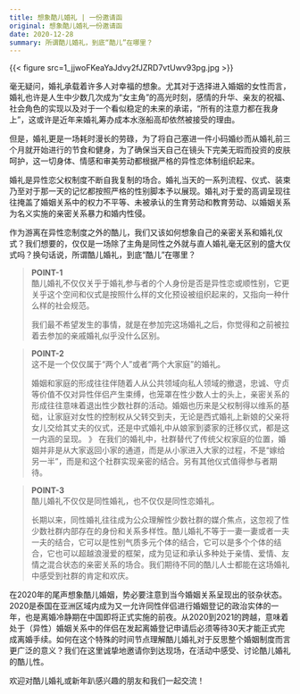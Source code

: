 ```yaml
---
title: 想象酷儿婚礼 | 一份邀请函
original: 想象酷儿婚礼一份邀请函
date: 2020-12-28
summary: 所谓酷儿婚礼，到底“酷儿”在哪里？
---
```


{{< figure src=1_jjwoFKeaYaJdvy2fJZRD7vtUwv93pg.jpg >}}

毫无疑问，婚礼承载着许多人对幸福的想象。尤其对于选择进入婚姻的女性而言，婚礼也许是人生中少数几次成为“女主角”的高光时刻，感情的升华、亲友的祝福、社会角色的实现以及对于一个看似稳定的未来的承诺，“所有的注意力都在我身上”，这或许是近年来婚礼筹办成本水涨船高却依然被接受的理由。

但是，婚礼更是一场耗时漫长的劳碌，为了将自己塞进一件小码婚纱而从婚礼前三个月就开始进行的节食和健身，为了确保当天自己在镜头下完美无瑕而投资的皮肤呵护，这一切身体、情感和审美劳动都根据严格的异性恋体制组织起来。

婚礼是异性恋父权制度不断自我复制的场合。婚礼当天的一系列流程、仪式、装束乃至对于那一天的记忆都按照严格的性别脚本予以展现。婚礼对于爱的高调呈现往往掩盖了婚姻关系中的权力不平等、未被承认的生育劳动和教育劳动、以婚姻关系为名义实施的亲密关系暴力和婚内性侵。

作为游离在异性恋制度之外的酷儿，我们又该如何想象自己的亲密关系和婚礼仪式？我们想要的，仅仅是一场除了主角是同性之外就与直人婚礼毫无区别的盛大仪式吗？换句话说，所谓酷儿婚礼，到底“酷儿”在哪里？

> **POINT-1**  
> 酷儿婚礼不仅仅关乎于婚礼参与者的个人身份是否是异性恋或顺性别，它更关乎这个空间和仪式是按照什么样的文化预设被组织起来的，又指向一种什么样的社会规范。
> 
> 我们最不希望发生的事情，就是在参加完这场婚礼之后，你觉得和之前被拉着去参加的亲戚婚礼似乎没什么区别。

> **POINT-2**  
> 这不是一个仅仅属于“两个人”或者“两个大家庭”的婚礼。
> 
> 婚姻和家庭的形成往往伴随着人从公共领域向私人领域的撤退，忠诚、守贞等价值不仅对异性伴侣产生束缚，也笼罩在性少数人士的头上，亲密关系的形成往往意味着退出性少数社群的活动。婚姻也历来是父权制得以维系的基础，让家庭对女性的控制权从父转交到夫，无论是西式婚礼上新娘的父亲将女儿交给其丈夫的仪式，还是中式婚礼中从娘家到婆家的迁移仪式，都是这一内涵的呈现。
》 在我们的婚礼中，社群替代了传统父权家庭的位置，婚姻并非是从大家返回小家的通道，而是从小家进入大家的过程，不是“嫁给另一半”，而是和这个社群实现亲密的结合。另有其他仪式值得参与者期待。

> **POINT-3**  
> 酷儿婚礼不仅仅是同性婚礼，也不仅仅是同性恋婚礼。
> 
> 长期以来，同性婚礼往往成为公众理解性少数社群的媒介焦点，这忽视了性少数社群内部存在的身份和关系多样性。酷儿婚礼不等于一妻一妻或者一夫一夫的结合，它可以是性别气质多元个体的结合，它可以是多个个体的结合，它也可以超越浪漫爱的框架，成为见证和承认多种处于亲情、爱情、友情之混合状态的亲密关系的场合。我们期待不同的酷儿人士都能在这场婚礼中感受到社群的肯定和欢庆。

在2020年的尾声想象酷儿婚姻，势必要注意到当今婚姻关系呈现出的驳杂状态。2020是泰国在亚洲区域内成为又一允许同性伴侣进行婚姻登记的政治实体的一年，也是离婚冷静期在中国即将正式实施的前夜。从2020到2021的跨越，意味着处于（异性）婚姻关系中的伴侣在发起离婚登记申请后必须等待30天才能正式完成离婚手续。如何在这个特殊的时间节点理解酷儿婚礼对于反思整个婚姻制度而言更广泛的意义？我们在这里诚挚地邀请你到达现场，在活动中感受、讨论酷儿婚礼的酷儿性。

欢迎对酷儿婚礼或新年趴感兴趣的朋友和我们一起交流！
